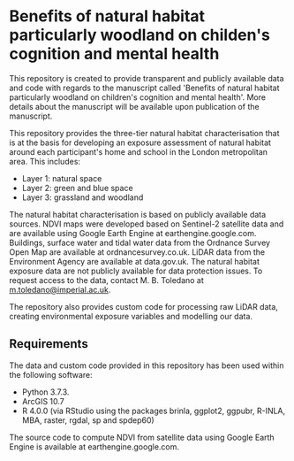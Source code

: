 # Benefits of natural habitat particularly woodland on childen's cognition and mental health

This repository is created to provide transparent and publicly available data and code with regards to the manuscript called 'Benefits of natural habitat particularly woodland on children's cognition and mental health'. More details about the manuscript will be available upon publication of the manuscript.

This repository provides the three-tier natural habitat characterisation that is at the basis for developing an exposure assessment of natural habitat around each participant's home and school in the London metropolitan area. This includes:

* Layer 1: natural space
* Layer 2: green and blue space
* Layer 3: grassland and woodland

The natural habitat characterisation is based on publicly available data sources. NDVI maps were developed based on Sentinel-2 satellite data and are available using Google Earth Engine at earthengine.google.com. Buildings, surface water and tidal water data from the Ordnance Survey Open Map are available at ordnancesurvey.co.uk. LiDAR data from the Environment Agency are available at data.gov.uk. The natural habitat exposure data are not publicly available for data protection issues. To request access to the data, contact M. B. Toledano at m.toledano@imperial.ac.uk.

The repository also provides custom code for processing raw LiDAR data, creating environmental exposure variables and modelling our data. 

## Requirements

The data and custom code provided in this repository has been used within the following software:

* Python 3.7.3.
* ArcGIS 10.7
* R 4.0.0 (via RStudio using the packages brinla, ggplot2, ggpubr, R-INLA, MBA, raster, rgdal, sp and spdep60)

The source code to compute NDVI from satellite data using Google Earth Engine is available at earthengine.google.com.
